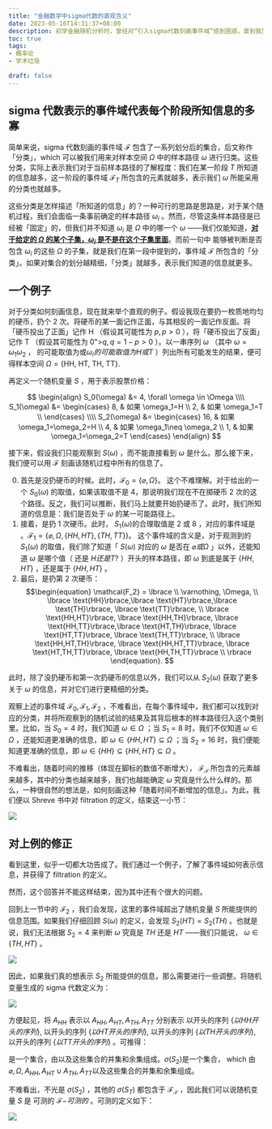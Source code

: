 ```yaml
---
title: "金融数学中sigma代数的直观含义"
date: 2023-05-16T14:31:37+08:00
description: 初学金融随机分析时，曾经对“引入sigma代数刻画事件域”感到困惑，直到我简单粗暴将事件域及其划分理解成，一个随机过程中不同阶段所知道的信息。
toc: true
tags: 
- 概率论
- 学术垃圾

draft: false
---
```

## sigma 代数表示的事件域代表每个阶段所知信息的多寡

简单来说，sigma 代数刻画的事件域 $\mathcal F$ 包含了一系列划分后的集合，后文称作「分类」，which 可以被我们用来对样本空间 $\Omega$ 中的样本路径 $\omega$ 进行归类。这些分类，实际上表示我们对于当前样本路径的了解程度：我们在某一阶段 $T$ 所知道的信息越多，这一阶段的事件域 $\mathcal F _T$ 所包含的元素就越多，表示我们 $\omega$ 所能采用的分类也就越多。

这些分类是怎样描述「所知道的信息」的？一种可行的思路是思路是，对于某个随机过程，我们会面临一条事前确定的样本路径 $\omega_i$ 。然而，尽管这条样本路径是已经被「固定」的，但我们并不知道 $\omega_i$ 是 $\Omega$ 中的哪一个 $\omega$ ——我们仅能知道，<u>**对于给定的 $\Omega$ 的某个子集，$\omega_i$ 是不是在这个子集里面**</u>。而前一句中 能够被判断是否包含 $\omega_i$ 的这些 $\Omega$ 的子集，就是我们在第一段中提到的，事件域 $\mathcal F$ 所包含的「分类」。如果对集合的划分越精细，「分类」就越多，表示我们知道的信息就更多。

## 一个例子

对于分类如何刻画信息，现在就来举个直观的例子。假设我现在要扔一枚质地均匀的硬币，扔个 2 次。将硬币的某一面记作正面，与其相反的一面记作反面。将「硬币投出了正面」记作 H （假设其可能性为 $p,p>0$ ），将「硬币投出了反面」记作 T （假设其可能性为 0">$q, q=1-p>0$ ）。以一串序列 $\omega$ （其中 $\omega=\omega_1\omega_2$ ， 的可能取值为或$\omega_i的可能取值为H或T$ ）列出所有可能发生的结果，便可得样本空间 $\Omega = \lbrace \text{HH, HT, TH, TT}\rbrace.$

再定义一个随机变量 $S$ ，用于表示股票价格：

$$
\begin{align} S_0(\omega) &= 4, \forall \omega \in \Omega \\\\ S_1(\omega) &= \begin{cases} 8, & 如果 \omega_1=H \\ 2, & 如果 \omega_1=T \\ \end{cases} \\\\ S_2(\omega) &= \begin{cases} 16, & 如果 \omega_1=\omega_2=H \\ 4, & 如果 \omega_1\neq \omega_2 \\ 1, & 如果 \omega_1=\omega_2=T \end{cases} \end{align}
$$

接下来，假设我们只能观察到 $S(\omega)$ ，而不能直接看到 $\omega$ 是什么。那么接下来，我们便可以用 $\mathcal F$ 刻画该随机过程中所有的信息了。

0.  首先是没扔硬币的时候。此时，$\mathcal{F_0} = \lbrace \varnothing, \Omega \rbrace 。$ 这个不难理解。对于给出的一个 $S_0(\omega)$ 的取值，如果该取值不是 4，那说明我们现在不在掷硬币 2 次的这个路径。反之，我们可以推断，我们马上就要开始扔硬币了。此时，我们所知道的信息是：我们是否处于 $\omega$ 的某一可能路径上。
1.  接着，是扔 1 次硬币。此时， $S_1(\omega)$的合理取值是 2 或 8 ，对应的事件域是 。$\mathcal{F_1} = \lbrace \varnothing, \Omega, \lbrace HH,HT \rbrace, \lbrace TH,TT \rbrace \rbrace 。$ 这个事件域的含义是，对于观测到的 $S_1(\omega)$ 的取值，我们除了知道「 $S(\omega)$ 对应的 $\omega$ 是否在 $\varnothing 或 \Omega$ 」以外，还能知道 $\omega$ 是哪个值（ 还是 $H 还是T?$ ）开头的样本路径，即 $\omega$ 到底是属于 $\lbrace HH,HT \rbrace$ ，还是属于 $\lbrace HH,HT \rbrace$ 。
2.  最后，是扔第 2 次硬币：
$$\begin{equation} \mathcal{F_2} = \lbrace \\ \varnothing, \Omega, \\ \lbrace \text{HH}\rbrace,\lbrace \text{HT}\rbrace,\lbrace \text{TH}\rbrace, \lbrace \text{TT}\rbrace, \\ \lbrace \text{HH,HT}\rbrace, \lbrace \text{HH,TH}\rbrace, \lbrace \text{HH,TT}\rbrace,\lbrace \text{HT,TH}\rbrace, \lbrace \text{HT,TT}\rbrace, \lbrace \text{TH,TT}\rbrace, \\ \lbrace \text{HH,HT,TH}\rbrace, \lbrace \text{HH,HT,TT}\rbrace, \lbrace \text{HT,TH,TT}\rbrace, \lbrace \text{HH,TH,TT}\rbrace \\ \rbrace \end{equation}.
$$

此时，除了没扔硬币和第一次扔硬币的信息以外，我们可以从 $S_2(\omega)$ 获取了更多关于 $\omega$ 的信息，并对它们进行更精细的分类。

观察上述的事件域 $\mathcal{F_0}, \mathcal{F_1}, \mathcal{F_2}$ ，不难看出，在每个事件域中，我们都可以找到对应的分类，并将所观察到的随机试验的结果及其背后根本的样本路径归入这个类别里。比如，当 $S_0=4$ 时，我们知道 $\omega \in \Omega$ ；当  $S_1=8$ 时，我们不仅知道 $\omega \in \Omega$ ，还能知道更准确的信息，即 $\omega \in \lbrace{HH,HT\rbrace} \subseteq \Omega$ ；当 $S_2=16$ 时，我们便能知道更准确的信息，即 $\omega \in \lbrace{HH\rbrace}\subseteq \lbrace{HH,HT\rbrace} \subseteq \Omega$ 。

不难看出，随着时间的推移（体现在脚标的数值不断增大）， $\mathcal{F_T}$ 所包含的元素越来越多，其中的分类也越来越多，我们也越能确定 $\omega$ 究竟是什么什么样的。那么，一种很自然的想法是，如何刻画这种「随着时间不断增加的信息」。为此，我们便以 Shreve 书中对 filtration 的定义，结束这一小节：

![](https://s2.loli.net/2023/05/16/sDeMEdznYLNlVmP.png)

## 对上例的修正

看到这里，似乎一切都大功告成了。我们通过一个例子，了解了事件域如何表示信息，并获得了 filtration 的定义。

然而，这个回答并不能这样结束，因为其中还有个很大的问题。

回到上一节中的 $\mathcal{F_2}$ ，我们会发现，这里的事件域超出了随机变量 $S$ 所能提供的信息范围。如果我们仔细回顾 $S(\omega)$ 的定义，会发现 $S_2(HT)=S_2(TH)$ 。也就是说，我们无法根据 $S_2=4$ 来判断 $\omega$ 究竟是 $TH$ 还是 $HT$ ——我们只能说， $\omega \in \lbrace{TH,HT\rbrace}$ 。

![](https://s2.loli.net/2023/05/16/5GYUh8aTnfIlCKX.png)

因此，如果我们真的想表示 $S_2$ 所能提供的信息，那么需要进行一些调整。将随机变量生成的 sigma 代数定义为：

![](https://s2.loli.net/2023/05/16/gTSrw5LUzis6bCV.png)

方便起见，将 $A_{HH}$ 表示以 $A_{HH}, A_{HT}, A_{TH}, A_{TT}$ 分别表示 以开头的序列 $\lbrace{以 HH 开头的序列\rbrace},$ 以开头的序列 $\lbrace{以 HT 开头的序列\rbrace},$ 以开头的序列 $\lbrace{以 TH 开头的序列\rbrace},$ 以开头的序列 $\lbrace{以 TT开头的序列\rbrace}$ 。可推得：

是一个集合，由以及这些集合的并集和余集组成。$\sigma(S_2)$是一个集合， which 由 $\varnothing, \Omega, A_{HH}, A_{HT}\cup A_{TH}, A_{TT}$以及这些集合的并集和余集组成。

不难看出，不光是 $\sigma(S_2)$ ，其他的 $\sigma(S_T)$ 都包含于 $\mathcal{F_T}$ ，因此我们可以说随机变量 $S$ 是 可测的 $\mathcal{F-}可测的$ 。可测的定义如下：

![](https://s2.loli.net/2023/05/16/X6pd1EwljnkU3Zo.png)